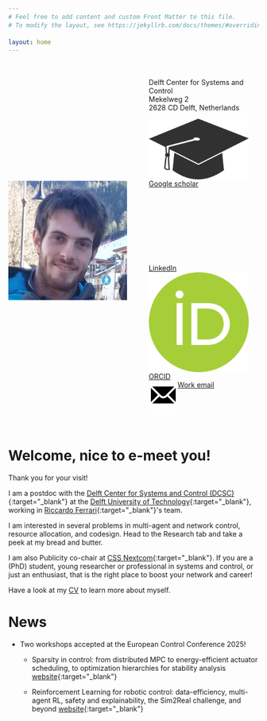 ```yaml
---
# Feel free to add content and custom Front Matter to this file.
# To modify the layout, see https://jekyllrb.com/docs/themes/#overriding-theme-defaults

layout: home
---
```


<style>
.section {
    display: flex;
    flex-direction: row;
  }

  img {
    /* max-height:50%; */
    float: left;
    object-fit: contain;
  }
  
  .content {
    padding: 20px;
  }
</style>

<section class="section">
  <img src="/assets/myself.jpg" />
  <div class="content">
    <ul style="list-style-type:none;">
        <li>Delft Center for Systems and Control</li>
        <li>Mekelweg 2</li>
        <li>2628 CD Delft, Netherlands</li>
    </ul>
    <ul style="list-style-type:none;">
        <li><a href="https://scholar.google.com/citations?user=0Fv9vH8AAAAJ&hl=en&oi=ao" target="_blank"><img class="svg-icon" src="/assets/scholar-icon.svg">Google scholar</a></li>
        <li><a href="https://www.linkedin.com/in/luca-ballotta-5a607b145/" target="_blank"><svg class="svg-icon"><use xlink:href="{{ '/assets/minima-social-icons.svg#linkedin'}}"></use></svg>LinkedIn</a></li>
        <li><a href="https://orcid.org/0000-0002-6521-7142" target="_blank"><img class="svg-icon" src="/assets/orcid-icon.svg">ORCID</a></li>
        <li><a href="mailto:l.ballotta@tudelft.nl"><img class="svg-icon" src="/assets/email-icon.svg">Work email</a></li>
    </ul>
  </div>
</section>

<br>

<h1> Welcome, nice to e-meet you! </h1>

Thank you for your visit!

I am a postdoc with the
[Delft Center for Systems and Control (DCSC)](https://www.tudelft.nl/en/me/about/departments/delft-center-for-systems-and-control){:target="_blank"} 
at the [Delft University of Technology](https://www.tudelft.nl/en/){:target="_blank"}, 
working in [Riccardo Ferrari](https://www.dcsc.tudelft.nl/~riccardoferrar/){:target="_blank"}'s team.

I am interested in several problems in multi-agent and network control, resource allocation, and codesign.
Head to the Research tab and take a peek at my bread and butter.

I am also Publicity co-chair at [CSS Nextcom](https://sites.google.com/view/css-nextcom/){:target="_blank"}.
If you are a (PhD) student, young researcher or professional in systems and control,
or just an enthusiast, that is the right place to boost your network and career! 

Have a look at my [CV](/assets/Academic_cv.pdf) to learn more about myself.

<h1> News </h1>

- Two workshops accepted at the European Control Conference 2025!

  - Sparsity in control: from distributed MPC to energy-efficient actuator scheduling, to optimization hierarchies for stability analysis
  [website](https://sites.google.com/view/ecc25workshop-sparse-control){:target="_blank"}

  - Reinforcement Learning for robotic control: data-efficiency, multi-agent RL, safety and explainability, the Sim2Real challenge, and beyond
  [website](https://sites.google.com/view/ecc25workshop-rl){:target="_blank"}